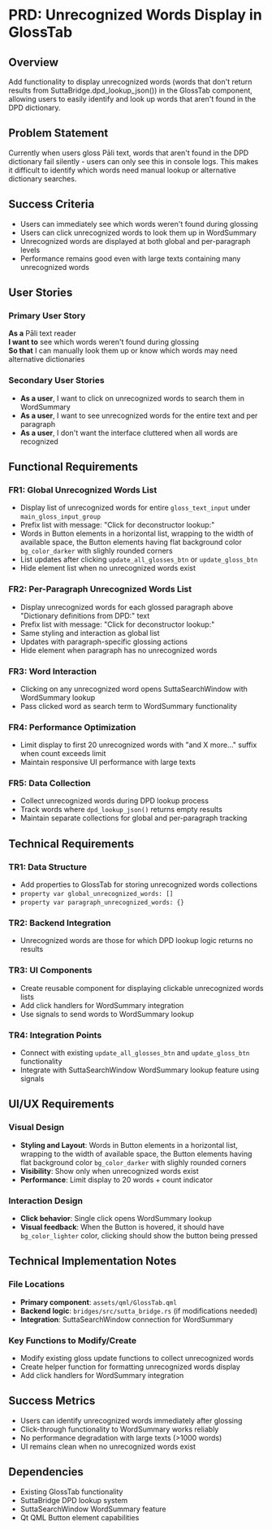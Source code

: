 # PRD: Unrecognized Words Display in GlossTab

## Overview
Add functionality to display unrecognized words (words that don't return results from SuttaBridge.dpd_lookup_json()) in the GlossTab component, allowing users to easily identify and look up words that aren't found in the DPD dictionary.

## Problem Statement
Currently when users gloss Pāli text, words that aren't found in the DPD dictionary fail silently - users can only see this in console logs. This makes it difficult to identify which words need manual lookup or alternative dictionary searches.

## Success Criteria
- Users can immediately see which words weren't found during glossing
- Users can click unrecognized words to look them up in WordSummary
- Unrecognized words are displayed at both global and per-paragraph levels
- Performance remains good even with large texts containing many unrecognized words

## User Stories

### Primary User Story
**As a** Pāli text reader  
**I want to** see which words weren't found during glossing  
**So that** I can manually look them up or know which words may need alternative dictionaries

### Secondary User Stories
- **As a user**, I want to click on unrecognized words to search them in WordSummary
- **As a user**, I want to see unrecognized words for the entire text and per paragraph
- **As a user**, I don't want the interface cluttered when all words are recognized

## Functional Requirements

### FR1: Global Unrecognized Words List
- Display list of unrecognized words for entire `gloss_text_input` under `main_gloss_input_group`
- Prefix list with message: "Click for deconstructor lookup:"
- Words in Button elements in a horizontal list, wrapping to the width of available space, the Button elements having flat background color `bg_color_darker` with slighly rounded corners
- List updates after clicking `update_all_glosses_btn` or `update_gloss_btn`
- Hide element list when no unrecognized words exist

### FR2: Per-Paragraph Unrecognized Words List
- Display unrecognized words for each glossed paragraph above "Dictionary definitions from DPD:" text
- Prefix list with message: "Click for deconstructor lookup:"
- Same styling and interaction as global list
- Updates with paragraph-specific glossing actions
- Hide element when paragraph has no unrecognized words

### FR3: Word Interaction
- Clicking on any unrecognized word opens SuttaSearchWindow with WordSummary lookup
- Pass clicked word as search term to WordSummary functionality

### FR4: Performance Optimization
- Limit display to first 20 unrecognized words with "and X more..." suffix when count exceeds limit
- Maintain responsive UI performance with large texts

### FR5: Data Collection
- Collect unrecognized words during DPD lookup process
- Track words where `dpd_lookup_json()` returns empty results
- Maintain separate collections for global and per-paragraph tracking

## Technical Requirements

### TR1: Data Structure
- Add properties to GlossTab for storing unrecognized words collections
- `property var global_unrecognized_words: []`
- `property var paragraph_unrecognized_words: {}`

### TR2: Backend Integration
- Unrecognized words are those for which DPD lookup logic returns no results

### TR3: UI Components
- Create reusable component for displaying clickable unrecognized words lists
- Add click handlers for WordSummary integration
- Use signals to send words to WordSummary lookup

### TR4: Integration Points
- Connect with existing `update_all_glosses_btn` and `update_gloss_btn` functionality
- Integrate with SuttaSearchWindow WordSummary lookup feature using signals

## UI/UX Requirements

### Visual Design
- **Styling and Layout**: Words in Button elements in a horizontal list, wrapping to the width of available space, the Button elements having flat background color `bg_color_darker` with slighly rounded corners
- **Visibility**: Show only when unrecognized words exist
- **Performance**: Limit display to 20 words + count indicator

### Interaction Design
- **Click behavior**: Single click opens WordSummary lookup
- **Visual feedback**: When the Button is hovered, it should have `bg_color_lighter` color, clicking should show the button being pressed

## Technical Implementation Notes

### File Locations
- **Primary component**: `assets/qml/GlossTab.qml`
- **Backend logic**: `bridges/src/sutta_bridge.rs` (if modifications needed)
- **Integration**: SuttaSearchWindow connection for WordSummary

### Key Functions to Modify/Create
- Modify existing gloss update functions to collect unrecognized words
- Create helper function for formatting unrecognized words display
- Add click handlers for WordSummary integration

## Success Metrics
- Users can identify unrecognized words immediately after glossing
- Click-through functionality to WordSummary works reliably
- No performance degradation with large texts (>1000 words)
- UI remains clean when no unrecognized words exist

## Dependencies
- Existing GlossTab functionality
- SuttaBridge DPD lookup system
- SuttaSearchWindow WordSummary feature
- Qt QML Button element capabilities

